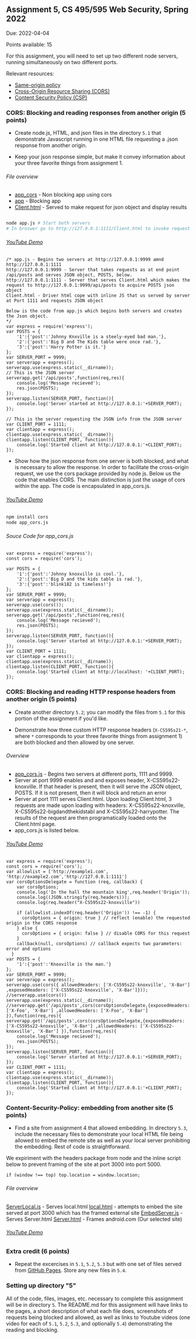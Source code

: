 ## Assignment 5, CS 495/595 Web Security, Spring 2022

Due: 2022-04-04

Points available: 15

For this assignment, you will need to set up two different node servers, running simultaneously on two different ports.

Relevant resources:

* [Same-origin policy](https://developer.mozilla.org/en-US/docs/Web/Security/Same-origin_policy)
* [Cross-Origin Resource Sharing (CORS)](https://developer.mozilla.org/en-US/docs/Web/HTTP/CORS)
* [Content Security Policy (CSP)](https://developer.mozilla.org/en-US/docs/Web/HTTP/CSP)

### CORS: Blocking and reading responses from another origin (5 points)

* Create node.js, HTML, and json files in the directory ```5.1``` that demonstrate Javascript running in one HTML file requesting a .json response from another origin.   

* Keep your json response simple, but make it convey information about your three favorite things from assignment 1.
###### File overview
* [app_cors](5.1/app_cors.js) - Non blocking app using cors
* [app](5.1/app.js) - Blocking app
* [Client.html](5.1/Client.html) - Served to make request for json object and display results
```bash

node app.js # Start both servers
# In broswer go to http://127.0.0.1:1111/Client.html to invoke request to server at port 9999
```
###### [YouTube Demo](https://youtu.be/o43UlmSHqaw)
```node
/* app.js - Begins two servers at http://127.0.0.1:9999 amnd http://127.0.0.1:1111
http://127.0.0.1:9999 - Server that takes requests as at end point /api/posts and serves JSON object, POSTS, below.
http://127.0.0.1:1111 - Server that serves Client.html which makes the request to http://127.0.0.1:9999/api/posts to acquire POSTS json object
Client.html - Driver html cope with inline JS that us served by server at Port 1111 and requests JSON object

Below is the code from app.js which begins both servers and creates the Json object.
*/
var express = require('express');
var POSTS = {
    '1':{'post':'Johnny Knxville is a steely-eyed bad man.'},
    '2':{'post':'Big D and The Kids table were once rad.'},
    '3':{'post':'Harry Potter is it.'}
};
var SERVER_PORT = 9999;
var serverapp = express();
serverapp.use(express.static(__dirname));
// This is the JSON server
serverapp.get('/api/posts',function(req,res){
    console.log('Message recieved');
    res.json(POSTS);
});
serverapp.listen(SERVER_PORT, function(){
    console.log('Server started at http://127.0.0.1:'+SERVER_PORT);
});

// This is the server requesting the JSON info from the JSON server
var CLIENT_PORT = 1111;
var clientapp = express();
clientapp.use(express.static(__dirname));
clientapp.listen(CLIENT_PORT, function(){
    console.log('Started client at http://127.0.0.1:'+CLIENT_PORT);
});
```


* Show how the json response from one server is both blocked, and what is necessary to allow the response.
In order to facilitate the cross-origin request, we use the cors package provided by node js. Below us the code that enables CORS. The main distinction is just the usage of cors within the app. The code is encapsulated in app_cors.js.
###### [YouTube Demo](https://youtu.be/yn6Px1Pe_Bo)
```bash
npm install cors
node app_cors.js
```

###### Souce Code for app_cors.js
```node
var express = require('express');
const cors = require('cors');

var POSTS = {
    '1':{'post':'Johnny knoxville is cool.'},
    '2':{'post':'Big D and the kids table is rad.'},
    '3':{'post':'blink182 is timeless!'}
};
var SERVER_PORT = 9999;
var serverapp = express();
serverapp.use(cors());
serverapp.use(express.static(__dirname));
serverapp.get('/api/posts',function(req,res){
    console.log('Message recieved');
    res.json(POSTS);
});
serverapp.listen(SERVER_PORT, function(){
    console.log('Server started at http://127.0.0.1:'+SERVER_PORT);
});
var CLIENT_PORT = 1111;
var clientapp = express();
clientapp.use(express.static(__dirname));
clientapp.listen(CLIENT_PORT, function(){
    console.log('Started client at http://localhost: '+CLIENT_PORT);
});
```


### CORS: Blocking and reading HTTP response headers from another origin (5 points)

* Create another directory ```5.2```; you can modify the files from ```5.1``` for this portion of the assignment if you'd like.

* Demonstrate how three custom HTTP response headers (```X-CS595s21-*```, where ```*``` corresponds to your three favorite things from assignment 1) are both blocked and then allowed by one server.  

###### Overview
* [app_cors.js](5.1/app_cors.js) - Begins two servers at different ports, 1111 and 9999.
* Server at port 9999 enables and and exposes header, X-CS595s22-knoxville. If that header is present, then it will serve the JSON object, POSTS. If it is not present, then it will block and return an error
* Server at port 1111 serves Client.html. Upon loading Client.html, 3 requests are made upon loading with headers: X-CS595s22-knoxville, X-CS595s22-bigdandthekidstabl and X-CS595s22-harrypotter. The results of the request are then programatically loaded onto the Client.html page.
* app_cors.js is listed below.
###### [YouTube Demo](https://youtu.be/pRKTUO9BAcA)
```node 
var express = require('express');
const cors = require('cors');
var allowlist = ['http://example1.com', 'http://example2.com','http://127.0.0.1:1111']
var corsOptionsDelegate = function (req, callback) {
    var corsOptions;
    console.log('In the hall the mountain king',req.header('Origin'));
    console.log((JSON.stringify(req.headers)));
    console.log(req.header("X-CS595s22-knoxville"))

    if (allowlist.indexOf(req.header('Origin')) !== -1) {
      corsOptions = { origin: true } // reflect (enable) the requested origin in the CORS response
    } else {
      corsOptions = { origin: false } // disable CORS for this request
    }
    callback(null, corsOptions) // callback expects two parameters: error and options
  }
var POSTS = {
    '1':{'post':'Knoxville is the man.'}
};
var SERVER_PORT = 9999;
var serverapp = express();
serverapp.use(cors({ allowedHeaders: ['X-CS595s22-knoxville', 'X-Bar'] ,exposedHeaders: ['X-CS595s22-knoxville', 'X-Bar']}));
//serverapp.use(cors())
serverapp.use(express.static(__dirname));
//serverapp.get('/api/posts',cors(corsOptionsDelegate,{exposedHeaders: ['X-Foo', 'X-Bar'] ,allowedHeaders: ['X-Foo', 'X-Bar'] }),function(req,res){
serverapp.get('/api/posts',cors(corsOptionsDelegate,{exposedHeaders: ['X-CS595s22-knoxville', 'X-Bar'] ,allowedHeaders: ['X-CS595s22-knoxville', 'X-Bar'] }),function(req,res){
    console.log('Message recieved');
    res.json(POSTS);
});
serverapp.listen(SERVER_PORT, function(){
    console.log('Server started at http://127.0.0.1:'+SERVER_PORT);
});
var CLIENT_PORT = 1111;
var clientapp = express();
clientapp.use(express.static(__dirname));
clientapp.listen(CLIENT_PORT, function(){
    console.log('Started client at http://127.0.0.1:'+CLIENT_PORT);
});
```


### Content-Security-Policy: embedding from another site (5 points)

* Find a site from assignment 4 that allowed embedding.  In directory ```5.3```, include the necessary files to demonstrate your local HTML file being allowed to embed the remote site as well as your local server prohibiting the embedding. Rest of code is straightforward.

We expiriment with the headers package from node and the inline script below to prevent framing of the site at port 3000 into port 5000.
```node
if (window !== top) top.location = window.location;
```
###### File overview
[ServerLocal.js](5.3/ServerLocal.js) - Serves local.html
[local.html](5.3/local.html) - attempts to embed the site served at port 3000 which has the framed external site
[EmbedServer.js](5.3/EmbedServer.js) - Serves Server.html 
[Server.html](5.3/Server.html) - Frames android.com (Our selected site)

###### [YouTube Demo](https://youtu.be/XimYUWZBXlI)


### Extra credit (6 points)

* Repeat the excercises in ```5.1```, ```5.2```, ```5.3``` but with one set of files served from [GitHub Pages](https://pages.github.com/).   Store any new files in ```5.4```.

### Setting up directory "5"

All of the code, files, images, etc. necessary to complete this assignment will be in directory ```5```.  The README.md for this assignment will have links to the pages, a short description of what each file does, screenshots of requests being blocked and allowed, as well as links to Youtube videos (one video for each of ```5.1```, ```5.2```, ```5.3```, and optionally ```5.4```) demonstrating the reading and blocking.  

